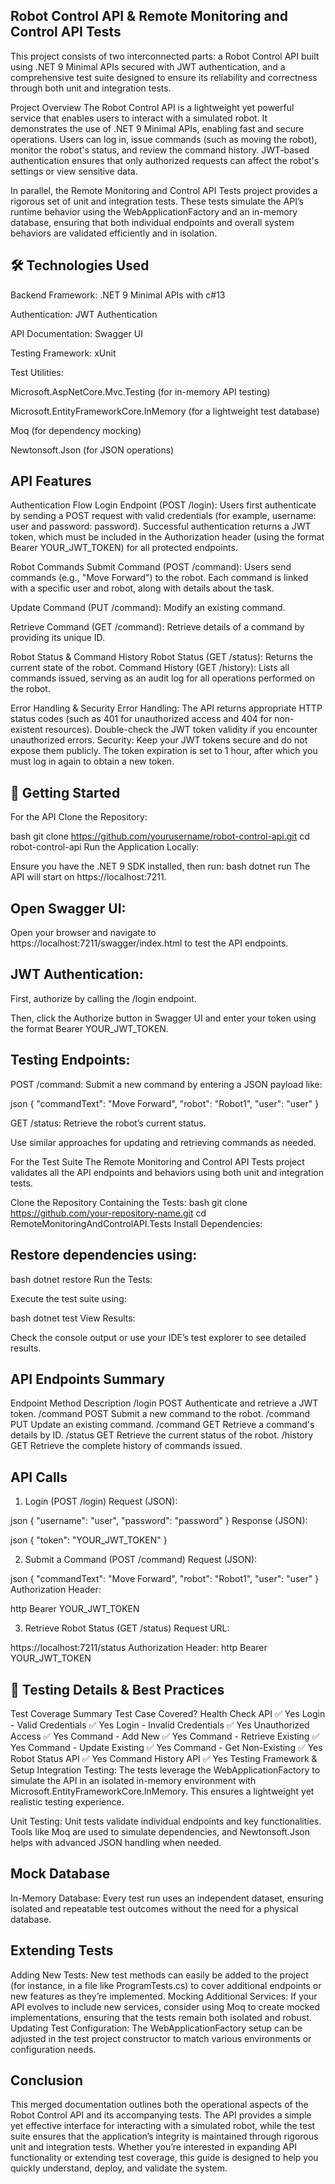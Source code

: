 ## Robot Control API & Remote Monitoring and Control API Tests
This project consists of two interconnected parts: a Robot Control API built using .NET 9 Minimal APIs secured with JWT authentication, and a comprehensive test suite designed to ensure its reliability and correctness through both unit and integration tests.

Project Overview The Robot Control API is a lightweight yet powerful service that enables users to interact with a simulated robot. It demonstrates the use of .NET 9 Minimal APIs, enabling fast and secure operations. Users can log in, issue commands (such as moving the robot), monitor the robot's status, and review the command history. JWT-based authentication ensures that only authorized requests can affect the robot's settings or view sensitive data.

In parallel, the Remote Monitoring and Control API Tests project provides a rigorous set of unit and integration tests. These tests simulate the API’s runtime behavior using the WebApplicationFactory and an in-memory database, ensuring that both individual endpoints and overall system behaviors are validated efficiently and in isolation.

## 🛠️ Technologies Used
Backend Framework: .NET 9 Minimal APIs with c#13

Authentication: JWT Authentication

API Documentation: Swagger UI

Testing Framework: xUnit

Test Utilities:

Microsoft.AspNetCore.Mvc.Testing (for in-memory API testing)

Microsoft.EntityFrameworkCore.InMemory (for a lightweight test database)

Moq (for dependency mocking)

Newtonsoft.Json (for JSON operations)

## API Features
Authentication Flow Login Endpoint (POST /login): Users first authenticate by sending a POST request with valid credentials (for example, username: user and password: password). Successful authentication returns a JWT token, which must be included in the Authorization header (using the format Bearer YOUR_JWT_TOKEN) for all protected endpoints.

Robot Commands Submit Command (POST /command): Users send commands (e.g., "Move Forward") to the robot. Each command is linked with a specific user and robot, along with details about the task.

Update Command (PUT /command): Modify an existing command.

Retrieve Command (GET /command): Retrieve details of a command by providing its unique ID.

Robot Status & Command History Robot Status (GET /status): Returns the current state of the robot.
Command History (GET /history): Lists all commands issued, serving as an audit log for all operations performed on the robot.

Error Handling & Security Error Handling: The API returns appropriate HTTP status codes (such as 401 for unauthorized access and 404 for non-existent resources). Double-check the JWT token validity if you encounter unauthorized errors.
Security: Keep your JWT tokens secure and do not expose them publicly. The token expiration is set to 1 hour, after which you must log in again to obtain a new token.

## 🚀 Getting Started
For the API Clone the Repository:

bash git clone https://github.com/yourusername/robot-control-api.git cd robot-control-api Run the Application Locally:

Ensure you have the .NET 9 SDK installed, then run:
bash dotnet run The API will start on https://localhost:7211.

## Open Swagger UI:
Open your browser and navigate to https://localhost:7211/swagger/index.html to test the API endpoints.

## JWT Authentication:
First, authorize by calling the /login endpoint.

Then, click the Authorize button in Swagger UI and enter your token using the format Bearer YOUR_JWT_TOKEN.

## Testing Endpoints:

POST /command: Submit a new command by entering a JSON payload like:

json { "commandText": "Move Forward", "robot": "Robot1", "user": "user" }

GET /status: Retrieve the robot’s current status.

Use similar approaches for updating and retrieving commands as needed.

For the Test Suite The Remote Monitoring and Control API Tests project validates all the API endpoints and behaviors using both unit and integration tests.

Clone the Repository Containing the Tests:
bash git clone https://github.com/your-repository-name.git cd RemoteMonitoringAndControlAPI.Tests Install Dependencies:

## Restore dependencies using:

bash dotnet restore Run the Tests:

Execute the test suite using:

bash dotnet test View Results:

Check the console output or use your IDE’s test explorer to see detailed results.

## API Endpoints Summary
Endpoint Method Description /login POST Authenticate and retrieve a JWT token. /command POST Submit a new command to the robot. /command PUT Update an existing command. /command GET Retrieve a command's details by ID. /status GET Retrieve the current status of the robot. /history GET Retrieve the complete history of commands issued.

## API Calls
1. Login (POST /login)
Request (JSON):

json { "username": "user", "password": "password" } Response (JSON):

json { "token": "YOUR_JWT_TOKEN" }

2. Submit a Command (POST /command)
Request (JSON):

json { "commandText": "Move Forward", "robot": "Robot1", "user": "user" } Authorization Header:

http Bearer YOUR_JWT_TOKEN

3. Retrieve Robot Status (GET /status)
Request URL:

https://localhost:7211/status Authorization Header: http Bearer YOUR_JWT_TOKEN

## 🚧 Testing Details & Best Practices
Test Coverage Summary Test Case Covered? Health Check API ✅ Yes Login - Valid Credentials ✅ Yes Login - Invalid Credentials ✅ Yes Unauthorized Access ✅ Yes Command - Add New ✅ Yes Command - Retrieve Existing ✅ Yes Command - Update Existing ✅ Yes Command - Get Non-Existing ✅ Yes Robot Status API ✅ Yes Command History API ✅ Yes Testing Framework & Setup Integration Testing: The tests leverage the WebApplicationFactory to simulate the API in an isolated in-memory environment with Microsoft.EntityFrameworkCore.InMemory. This ensures a lightweight yet realistic testing experience.

Unit Testing: Unit tests validate individual endpoints and key functionalities. Tools like Moq are used to simulate dependencies, and Newtonsoft.Json helps with advanced JSON handling when needed.

## Mock Database
In-Memory Database: Every test run uses an independent dataset, ensuring isolated and repeatable test outcomes without the need for a physical database.

## Extending Tests
Adding New Tests: New test methods can easily be added to the project (for instance, in a file like ProgramTests.cs) to cover additional endpoints or new features as they’re implemented. Mocking Additional Services: If your API evolves to include new services, consider using Moq to create mocked implementations, ensuring that the tests remain both isolated and robust. Updating Test Configuration: The WebApplicationFactory setup can be adjusted in the test project constructor to match various environments or configuration needs.

## Conclusion
This merged documentation outlines both the operational aspects of the Robot Control API and its accompanying tests. The API provides a simple yet effective interface for interacting with a simulated robot, while the test suite ensures that the application’s integrity is maintained through rigorous unit and integration tests. Whether you’re interested in expanding API functionality or extending test coverage, this guide is designed to help you quickly understand, deploy, and validate the system.
